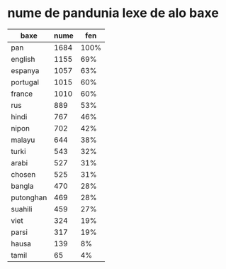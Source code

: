 # nume de pandunia lexe de alo baxe

| baxe  | nume  | fen |
|-------|-------|-----|
| pan | 1684 | 100% |
| english | 1155 | 69% |
| espanya | 1057 | 63% |
| portugal | 1015 | 60% |
| france | 1010 | 60% |
| rus | 889 | 53% |
| hindi | 767 | 46% |
| nipon | 702 | 42% |
| malayu | 644 | 38% |
| turki | 543 | 32% |
| arabi | 527 | 31% |
| chosen | 525 | 31% |
| bangla | 470 | 28% |
| putonghan | 469 | 28% |
| suahili | 459 | 27% |
| viet | 324 | 19% |
| parsi | 317 | 19% |
| hausa | 139 | 8% |
| tamil | 65 | 4% |
